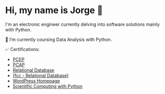 # Hi, my name is Jorge 👋
I'm an electronic engineer currently delving into software solutions mainly with Python.   
   
🌱 I’m currently coursing Data Analysis with Python.   
   
✅ Certifications:
- [PCEP](https://www.credly.com/badges/a758342e-c48e-4a2c-90f9-228c90c9ff71/public_url)
- [PCAP](https://www.credly.com/badges/bc2341ab-e133-43e5-b260-03aa554f1601/public_url)
- [Relational Database](https://freecodecamp.org/certification/fccf2d338af-f832-43d3-839e-e21718c91b62/relational-database-v8)
- <a href="https://freecodecamp.org/certification/fccf2d338af-f832-43d3-839e-e21718c91b62/relational-database-v8" target="_blank">[fcc - Relational Database]</a>
- <a href="https://www.WordPress.com" target="_blank">WordPress Homepage</a>
- [Scientific Computing with Python](https://www.freecodecamp.org/certification/fccf2d338af-f832-43d3-839e-e21718c91b62/scientific-computing-with-python-v7)


<!---
jmonti-gh/jmonti-gh is a ✨ special ✨ repository because its `README.md` (this file) appears on your GitHub profile.
You can click the Preview link to take a look at your changes.
--->
